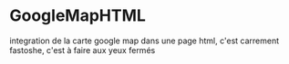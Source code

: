 # GoogleMapHTML
integration de la carte google map dans une page html, c'est carrement fastoshe, c'est à faire aux yeux fermés
